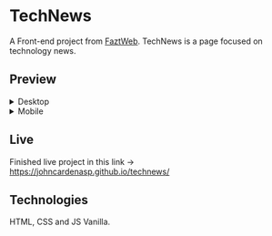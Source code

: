 # TechNews

A Front-end project from [FaztWeb](https://github.com/FaztWeb "FaztWeb"). TechNews is a page focused on technology news.

## Preview

<details>
  <summary>Desktop</summary>  
  <img src="https://i.imgur.com/JYIPzR3.png" />
</details>

<details>
  <summary>Mobile</summary>  
  <img src="https://i.imgur.com/xrYxVBu.png" />
</details>

## Live

Finished live project in this link -> https://johncardenasp.github.io/technews/

## Technologies

HTML, CSS and JS Vanilla.
